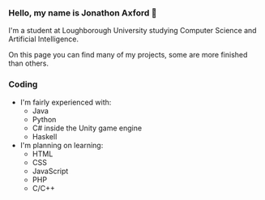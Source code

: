 ### Hello, my name is Jonathon Axford 👋

I'm a student at Loughborough University studying Computer Science and Artificial Intelligence.

On this page you can find many of my projects, some are more finished than others.

### Coding
- I'm fairly experienced with:
  - Java
  - Python
  - C# inside the Unity game engine
  - Haskell
- I'm planning on learning:
  - HTML
  - CSS
  - JavaScript
  - PHP
  - C/C++
 
<!--
**Jonathon-A/Jonathon-A** is a ✨ _special_ ✨ repository because its `README.md` (this file) appears on your GitHub profile.

Here are some ideas to get you started:

- 🔭 I’m currently working on ...
- 🌱 I’m currently learning ...
- 👯 I’m looking to collaborate on ...
- 🤔 I’m looking for help with ...
- 💬 Ask me about ...
- 📫 How to reach me: ...
- 😄 Pronouns: ...
- ⚡ Fun fact: ...
-->
